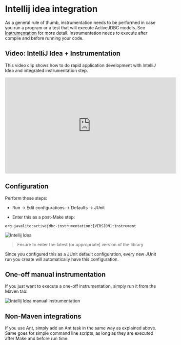 <div class="page-header">
   <h1>Intellij idea integration</h1>
</div>

As a general rule of thumb, instrumentation needs to be performed in case you run a program or a test that will execute ActiveJDBC models.
See [Instrumentation](instrumentation) for more detail. Instrumentation needs to execute after compile and before running your code.



## Video: IntelliJ Idea + Instrumentation 

This video clip shows how to do rapid application development with IntelliJ Idea and integrated instrumentation step. 


<iframe width="560" height="315" src="https://www.youtube.com/embed/OHXJXzZNKCU" frameborder="0" allowfullscreen></iframe>


## Configuration


Perform these steps:

* Run -> Edit configurations -> Defaults -> JUnit

* Enter this as a post-Make step:

```
org.javalite:activejdbc-instrumentation:[VERSION]:instrument
```

![Intellij Idea](images/idea_config.png)

> Ensure to enter the latest (or appropriate) version of the library

Since you configured this as a JUnit default configuration, every new JUnit run you create will automatically have this
configuration.

## One-off manual instrumentation

If you just want to execute a one-off instrumentation, simply run it from the Maven tab:

![Intellij Idea manual instrumentation](images/idea_config.png)


## Non-Maven integrations

If you use Ant, simply add an Ant task in the same way as explained above. Same goes for simple command line scripts,
as long as they are executed after Make and before run time.
